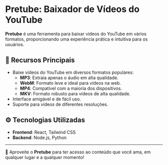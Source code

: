 # Pretube: Baixador de Vídeos do YouTube

**Pretube** é uma ferramenta para baixar vídeos do YouTube em vários formatos, proporcionando uma experiência prática e intuitiva para os usuários.

## 🌟 **Recursos Principais**
- Baixe vídeos do YouTube em diversos formatos populares:
  - **MP3**: Extraia apenas o áudio em alta qualidade.
  - **WebM**: Formato leve e ideal para vídeos na web.
  - **MP4**: Compatível com a maioria dos dispositivos.
  - **MKV**: Formato robusto para vídeos de alta qualidade.
- Interface amigável e de fácil uso.
- Suporte para vídeos de diferentes resoluções.

## ⚙️ **Tecnologias Utilizadas**
- **Frontend**: React, Tailwind CSS
- **Backend**: Node.js, Python

---

🎉 Aproveite o **Pretube** para ter acesso ao conteúdo que você ama, em qualquer lugar e a qualquer momento!

